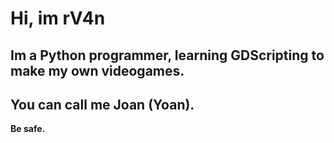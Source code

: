 # Hi, im rV4n

## Im a Python programmer, learning GDScripting to make my own videogames. 
## You can call me Joan (Yoan).
**Be safe.**
